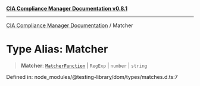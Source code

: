 [**CIA Compliance Manager Documentation v0.8.1**](../README.md)

***

[CIA Compliance Manager Documentation](../globals.md) / Matcher

# Type Alias: Matcher

> **Matcher**: [`MatcherFunction`](MatcherFunction.md) \| `RegExp` \| `number` \| `string`

Defined in: node\_modules/@testing-library/dom/types/matches.d.ts:7
